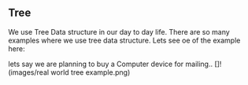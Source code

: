 <h2> Tree </h2>

We use Tree Data structure in our day to day life. There are so many examples where we use tree data structure.
Lets see oe of the example here: 

lets say we are planning to buy a Computer device for mailing.. 
[]!(images/real world tree example.png)
